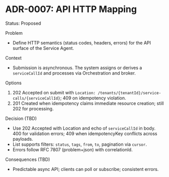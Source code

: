 # ADR-0007: API HTTP Mapping

Status: Proposed

Problem

- Define HTTP semantics (status codes, headers, errors) for the API surface of the Service Agent.

Context

- Submission is asynchronous. The system assigns or derives a `serviceCallId` and processes via Orchestration and broker.

Options

1. 202 Accepted on submit with `Location: /tenants/{tenantId}/service-calls/{serviceCallId}`; 409 on idempotency violation.
2. 201 Created when idempotency claims immediate resource creation; still 202 for processing.

Decision (TBD)

- Use 202 Accepted with Location and echo of `serviceCallId` in body. 400 for validation errors; 409 when idempotencyKey conflicts across payloads.
- List supports filters: `status`, `tags`, `from`, `to`, pagination via `cursor`.
- Errors follow RFC 7807 (problem+json) with correlationId.

Consequences (TBD)

- Predictable async API; clients can poll or subscribe; consistent errors.
